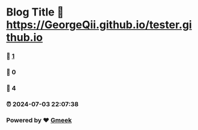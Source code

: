 # Blog Title :link: https://GeorgeQii.github.io/tester.github.io 
### :page_facing_up: [1](https://GeorgeQii.github.io/tester.github.io/tag.html) 
### :speech_balloon: 0 
### :hibiscus: 4 
### :alarm_clock: 2024-07-03 22:07:38 
### Powered by :heart: [Gmeek](https://github.com/Meekdai/Gmeek)
